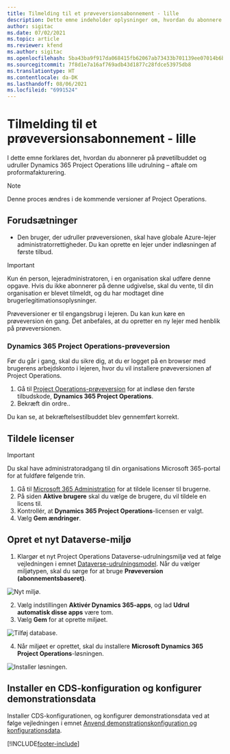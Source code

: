 ```yaml
---
title: Tilmelding til et prøveversionsabonnement - lille
description: Dette emne indeholder oplysninger om, hvordan du abonnere på og udruller den lille udrulning af Project Operations - aftale til proformafakturering.
author: sigitac
ms.date: 07/02/2021
ms.topic: article
ms.reviewer: kfend
ms.author: sigitac
ms.openlocfilehash: 5ba43ba9f917da068415fb62067ab73433b701139ee07014b6bd8c02612008ce
ms.sourcegitcommit: 7f8d1e7a16af769adb43d1877c28fdce53975db8
ms.translationtype: HT
ms.contentlocale: da-DK
ms.lasthandoff: 08/06/2021
ms.locfileid: "6991524"
---
```

# <a name="sign-up-for-a-preview-subscription---lite"></a>Tilmelding til et prøveversionsabonnement - lille 

I dette emne forklares det, hvordan du abonnerer på prøvetilbuddet og udruller Dynamics 365 Project Operations lille udrulning – aftale om proformafakturering.

> [!NOTE]
> Denne proces ændres i de kommende versioner af Project Operations.

## <a name="prerequisites"></a>Forudsætninger
- Den bruger, der udruller prøveversionen, skal have globale Azure-lejer administratorrettigheder. Du kan oprette en lejer under indløsningen af første tilbud.

> [!IMPORTANT]
> Kun én person, lejeradministratoren, i en organisation skal udføre denne opgave. Hvis du ikke abonnerer på denne udgivelse, skal du vente, til din organisation er blevet tilmeldt, og du har modtaget dine brugerlegitimationsoplysninger.
> 
> Prøveversioner er til engangsbrug i lejeren. Du kan kun køre en prøveversion én gang. Det anbefales, at du opretter en ny lejer med henblik på prøveversionen.

### <a name="dynamics-365-project-operations-trial"></a>Dynamics 365 Project Operations-prøveversion 

Før du går i gang, skal du sikre dig, at du er logget på en browser med brugerens arbejdskonto i lejeren, hvor du vil installere prøveversionen af Project Operations.

1. Gå til [Project Operations-prøveversion](https://aka.ms/try-po) for at indløse den første tilbudskode, **Dynamics 365 Project Operations**.
2. Bekræft din ordre..

  Du kan se, at bekræftelsestilbuddet blev gennemført korrekt.

## <a name="assign-licenses"></a>Tildele licenser

> [!IMPORTANT]
> Du skal have administratoradgang til din organisations Microsoft 365-portal for at fuldføre følgende trin.


1. Gå til [Microsoft 365 Administration](https://portal.office.com/) for at tildele licenser til brugerne.
2. På siden **Aktive brugere** skal du vælge de brugere, du vil tildele en licens til.
3. Kontrollér, at **Dynamics 365 Project Operations**-licensen er valgt. 
4. Vælg **Gem ændringer**.

## <a name="create-a-new-dataverse-environment"></a>Opret et nyt Dataverse-miljø

1. Klargør et nyt Project Operations Dataverse-udrulningsmiljø ved at følge vejledningen i emnet [Dataverse-udrulningsmodel](lite-deployment.md). Når du vælger miljøtypen, skal du sørge for at bruge **Prøveversion (abonnementsbaseret)**.

  ![Nyt miljø.](./media/19CreateEnvironment.png)

2. Vælg indstillingen **Aktivér Dynamics 365-apps**, og lad **Udrul automatisk disse apps** være tom.  
3. Vælg **Gem** for at oprette miljøet.

  ![Tilføj database.](./media/20CreateEnvironment1.png)

4. Når miljøet er oprettet, skal du installere **Microsoft Dynamics 365 Project Operations**-løsningen. 

![Installer løsningen.](./media/21InstallSolution.png)

## <a name="install-a-cds-configuration-and-setup-demo-data"></a>Installer en CDS-konfiguration og konfigurer demonstrationsdata

Installer CDS-konfigurationen, og konfigurer demonstrationsdata ved at følge vejledningen i emnet [Anvend demonstrationskonfiguration og konfigurationsdata](lite-apply-demo-setup-config-data.md).


[!INCLUDE[footer-include](../includes/footer-banner.md)]

